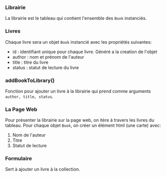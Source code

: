 ### Librairie

La librairie est le tableau qui contient l'ensemble des `Book` instanciés.

### Livres

Chaque livre sera un objet `Book` instancié avec les propriétés suivantes:

- id : identifiant unique pour chaque livre. Généré a la creation de l'objet
- author : nom et prénom de l'auteur
- title : titre du livre
- status : statut de lecture du livre

### addBookToLibrary()

Fonction pour ajouter un livre à la librairie qui prend comme arguments
`author, title, status`.

### La Page Web

Pour présenter la librairie sur la page web, on itère à travers les livres du
tableau. Pour chaque objet `Book`, on créer un élément html (une carte) avec:

1. Nom de l'auteur
2. Titre
3. Statut de lecture

### Formulaire

Sert à ajouter un livre à la collection.
